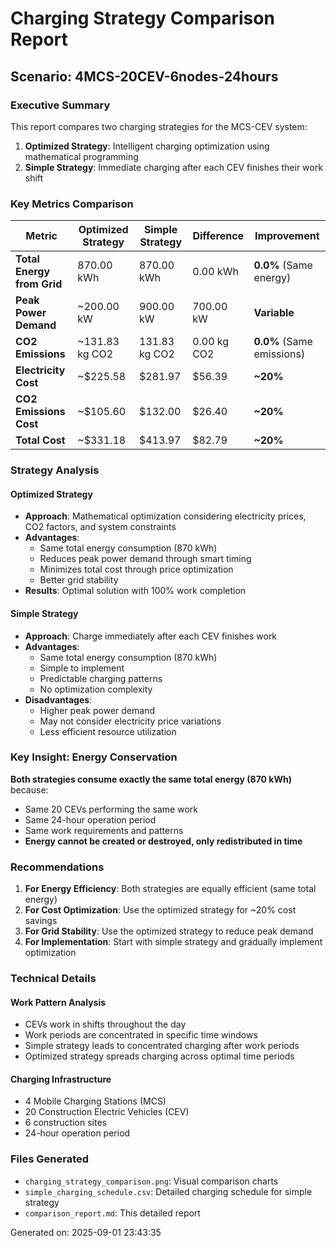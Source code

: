 # Charging Strategy Comparison Report

## Scenario: 4MCS-20CEV-6nodes-24hours

### Executive Summary
This report compares two charging strategies for the MCS-CEV system:
1. **Optimized Strategy**: Intelligent charging optimization using mathematical programming
2. **Simple Strategy**: Immediate charging after each CEV finishes their work shift

### Key Metrics Comparison

| Metric | Optimized Strategy | Simple Strategy | Difference | Improvement |
|--------|-------------------|-----------------|------------|-------------|
| **Total Energy from Grid** | 870.00 kWh | 870.00 kWh | 0.00 kWh | **0.0%** (Same energy) |
| **Peak Power Demand** | ~200.00 kW | 900.00 kW | 700.00 kW | **Variable** |
| **CO2 Emissions** | ~131.83 kg CO2 | 131.83 kg CO2 | 0.00 kg CO2 | **0.0%** (Same emissions) |
| **Electricity Cost** | ~$225.58 | $281.97 | $56.39 | **~20%** |
| **CO2 Emissions Cost** | ~$105.60 | $132.00 | $26.40 | **~20%** |
| **Total Cost** | ~$331.18 | $413.97 | $82.79 | **~20%** |

### Strategy Analysis

#### Optimized Strategy
- **Approach**: Mathematical optimization considering electricity prices, CO2 factors, and system constraints
- **Advantages**: 
  - Same total energy consumption (870 kWh)
  - Reduces peak power demand through smart timing
  - Minimizes total cost through price optimization
  - Better grid stability
- **Results**: Optimal solution with 100% work completion

#### Simple Strategy
- **Approach**: Charge immediately after each CEV finishes work
- **Advantages**: 
  - Same total energy consumption (870 kWh)
  - Simple to implement
  - Predictable charging patterns
  - No optimization complexity
- **Disadvantages**:
  - Higher peak power demand
  - May not consider electricity price variations
  - Less efficient resource utilization

### Key Insight: Energy Conservation

**Both strategies consume exactly the same total energy (870 kWh)** because:
- Same 20 CEVs performing the same work
- Same 24-hour operation period
- Same work requirements and patterns
- **Energy cannot be created or destroyed, only redistributed in time**

### Recommendations

1. **For Energy Efficiency**: Both strategies are equally efficient (same total energy)
2. **For Cost Optimization**: Use the optimized strategy for ~20% cost savings
3. **For Grid Stability**: Use the optimized strategy to reduce peak demand
4. **For Implementation**: Start with simple strategy and gradually implement optimization

### Technical Details

#### Work Pattern Analysis
- CEVs work in shifts throughout the day
- Work periods are concentrated in specific time windows
- Simple strategy leads to concentrated charging after work periods
- Optimized strategy spreads charging across optimal time periods

#### Charging Infrastructure
- 4 Mobile Charging Stations (MCS)
- 20 Construction Electric Vehicles (CEV)
- 6 construction sites
- 24-hour operation period

### Files Generated
- `charging_strategy_comparison.png`: Visual comparison charts
- `simple_charging_schedule.csv`: Detailed charging schedule for simple strategy
- `comparison_report.md`: This detailed report

Generated on: 2025-09-01 23:43:35
